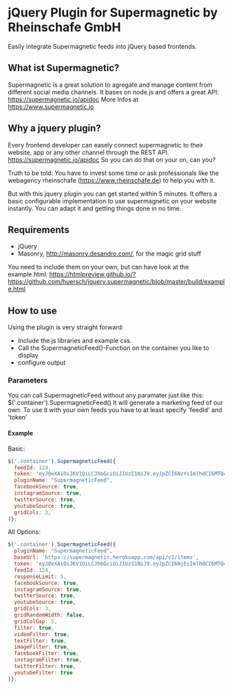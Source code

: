 # jQuery Plugin for Supermagnetic by Rheinschafe GmbH #

Easily integrate Supermagnetic feeds into jQuery based frontends.

## What ist Supermagnetic? ##
Supermagnetic is a great solution to agregate and manage content from different social media channels. It bases on node.js and offers a great API: https://supermagnetic.io/apidoc
More Infos at https://www.supermagnetic.io

## Why a jquery plugin? ##
Every frontend developer can easely connect supermagnetic to their website, app or any other channel through the REST API. https://supermagnetic.io/apidoc
So you can do that on your on, can you?

Truth to be told: You have to invest some time or ask professionals like the webagency rheinschafe (https://www.rheinschafe.de) to help you with it.

But with this jquery plugin you can get started within 5 minutes. It offers a basic configurable implementation to use supermagnetic on your website instantly. You can adapt it and getting things done in no time.

## Requirements ##

 - jQuery
 - Masonry, http://masonry.desandro.com/, for the magic grid stuff

You need to include them on your own, but can have look at the example.html: https://htmlpreview.github.io/?https://github.com/huersch/jquery.supermagnetic/blob/master/build/example.html

## How to use ##

Using the plugin is very straight forward:

 - Include the js libraries and example css. 
 - Call the SupermagneticFeed()-Function on the container you like to display
 - configure output
 
### Parameters ###

You can call SupermagneticFeed without any paramater just like this: $('.container').SupermagneticFeed()
It will generate a marketing feed of our own. To use it with your own feeds you have to at least specify 'feedId' and 'token'

#### Example ####

Basic:
```javascript
$('.container').SupermagneticFeed({
  feedId: 124,
  token: 'eyJ0eXAiOiJKV1QiLCJhbGciOiJIUzI1NiJ9.eyJpZCI6NzYsImlhdCI6MTQ4Mzc5ODU2Mn0.vEkb4yPCZAg4GIBb5CDgpRyWnOUi-ahA6-zE0JpxtXw',
  pluginName: "SupermagneticFeed",
  facebookSource: true,
  instagramSource: true,
  twitterSource: true,
  youtubeSource: true,
  gridCols: 3,
)};
```

All Options:
```javascript
$('.container').SupermagneticFeed({
  pluginName: "SupermagneticFeed",
  baseUrl: 'https://supermagnetic.herokuapp.com/api/v1/items',
  token: 'eyJ0eXAiOiJKV1QiLCJhbGciOiJIUzI1NiJ9.eyJpZCI6NjEsImlhdCI6MTQ4MDUxOTcxMn0._hAjjlIecUCyKfyn-oikWo_pXoUEt-cJQ4iZ0tEgvz4',
  feedId: 124,
  responseLimit: 5,
  facebookSource: true,
  instagramSource: true,
  twitterSource: true,
  youtubeSource: true,
  gridCols: 3,
  gridRandomWidth: false,
  gridColGap: 5,
  filter: true,
  videoFilter: true,
  textFilter: true,
  imageFilter: true,
  facebookFilter: true,
  instagramFilter: true,
  twitterFilter: true,
  youtubeFilter: true
)};
```
